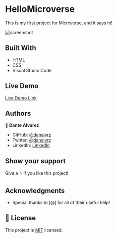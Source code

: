 # HelloMicroverse

This is my first project for Microverse, and it says hi!

![screenshot](./app_screenshot.png)


## Built With

- HTML
- CSS
- Visual Studio Code

## Live Demo

[Live Demo Link](https://livedemo.com)


## Authors

👤 **Dante Alvarez**

- GitHub: [@danalvrz](https://github.com/danalvrz)
- Twitter: [@danalvrz](https://twitter.com/danalvrz)
- LinkedIn: [LinkedIn](https://linkedin.com/in/linkedinhandle)


## Show your support

Give a ⭐️ if you like this project!

## Acknowledgments

- Special thanks to [@] for all of their useful help!

## 📝 License

This project is [MIT](./MIT.md) licensed.